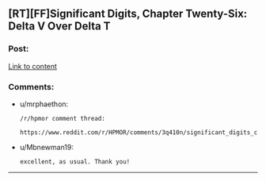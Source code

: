 ## [RT][FF]Significant Digits, Chapter Twenty-Six: Delta V Over Delta T

### Post:

[Link to content](http://www.anarchyishyperbole.com/2015/10/significant-digits-chapter-twenty-six.html)

### Comments:

- u/mrphaethon:
  ```
  /r/hpmor comment thread:

  https://www.reddit.com/r/HPMOR/comments/3q410n/significant_digits_chapter_twentysix_delta_v_over/
  ```

- u/Mbnewman19:
  ```
  excellent, as usual. Thank you!
  ```

---

